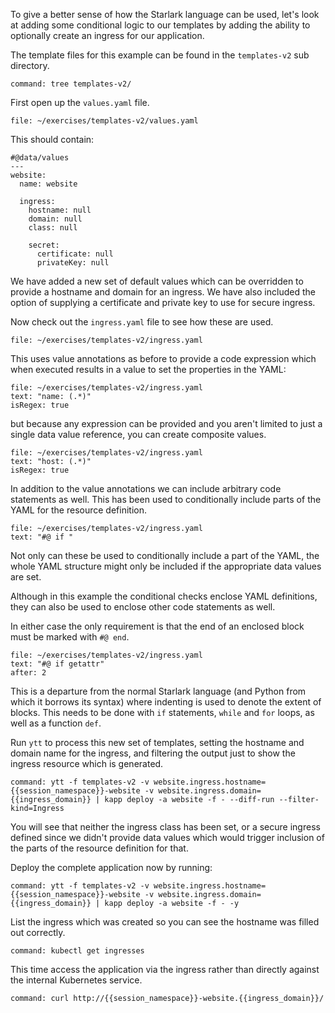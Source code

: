 To give a better sense of how the Starlark language can be used, let's look at
adding some conditional logic to our templates by adding the ability to
optionally create an ingress for our application.

The template files for this example can be found in the ``templates-v2`` sub
directory.

```terminal:execute
command: tree templates-v2/
```

First open up the ``values.yaml`` file.

```editor:open-file
file: ~/exercises/templates-v2/values.yaml
```

This should contain:

```
#@data/values
---
website:
  name: website

  ingress:
    hostname: null
    domain: null
    class: null

    secret:
      certificate: null
      privateKey: null
```

We have added a new set of default values which can be overridden to provide a
hostname and domain for an ingress. We have also included the option of
supplying a certificate and private key to use for secure ingress.

Now check out the ``ingress.yaml`` file to see how these are used.

```editor:open-file
file: ~/exercises/templates-v2/ingress.yaml
```

This uses value annotations as before to provide a code expression which
when executed results in a value to set the properties in the YAML:

```editor:select-matching-text
file: ~/exercises/templates-v2/ingress.yaml
text: "name: (.*)"
isRegex: true
```

but because any expression can be provided and you aren't limited to just a
single data value reference, you can create composite values.

```editor:select-matching-text
file: ~/exercises/templates-v2/ingress.yaml
text: "host: (.*)"
isRegex: true
```

In addition to the value annotations we can include arbitrary code statements
as well. This has been used to conditionally include parts of the YAML for
the resource definition.

```editor:select-matching-text
file: ~/exercises/templates-v2/ingress.yaml
text: "#@ if "
```

Not only can these be used to conditionally include a part of the YAML, the
whole YAML structure might only be included if the appropriate data values
are set.

Although in this example the conditional checks enclose YAML definitions,
they can also be used to enclose other code statements as well.

In either case the only requirement is that the end of an enclosed block must
be marked with ``#@ end``.

```editor:select-matching-text
file: ~/exercises/templates-v2/ingress.yaml
text: "#@ if getattr"
after: 2
```

This is a departure from the normal Starlark language (and Python from which
it borrows its syntax) where indenting is used to denote the extent of blocks.
This needs to be done with ``if`` statements, ``while`` and ``for`` loops, as
well as a function ``def``.

Run ``ytt`` to process this new set of templates, setting the hostname and
domain name for the ingress, and filtering the output just to show the ingress
resource which is generated.

```terminal:execute
command: ytt -f templates-v2 -v website.ingress.hostname={{session_namespace}}-website -v website.ingress.domain={{ingress_domain}} | kapp deploy -a website -f - --diff-run --filter-kind=Ingress
```

You will see that neither the ingress class has been set, or a secure ingress
defined since we didn't provide data values which would trigger inclusion
of the parts of the resource definition for that.

Deploy the complete application now by running:

```terminal:execute
command: ytt -f templates-v2 -v website.ingress.hostname={{session_namespace}}-website -v website.ingress.domain={{ingress_domain}} | kapp deploy -a website -f - -y
```

List the ingress which was created so you can see the hostname was filled out correctly.

```terminal:execute
command: kubectl get ingresses
```

This time access the application via the ingress rather than directly against
the internal Kubernetes service.

```terminal:execute
command: curl http://{{session_namespace}}-website.{{ingress_domain}}/
```

